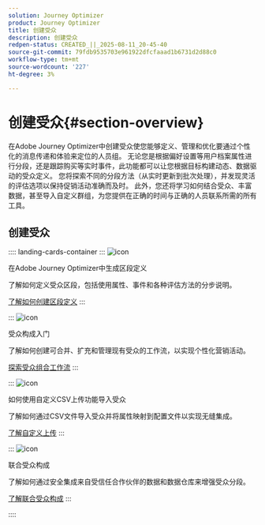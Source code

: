 ```yaml
---
solution: Journey Optimizer
product: Journey Optimizer
title: 创建受众
description: 创建受众
redpen-status: CREATED_||_2025-08-11_20-45-40
source-git-commit: 79fdb9535703e961922dfcfaaad1b6731d2d88c0
workflow-type: tm+mt
source-wordcount: '227'
ht-degree: 3%

---
```



# 创建受众{#section-overview}

在Adobe Journey Optimizer中创建受众使您能够定义、管理和优化要通过个性化的消息传递和体验来定位的人员组。 无论您是根据偏好设置等用户档案属性进行分段，还是跟踪购买等实时事件，此功能都可以让您根据目标构建动态、数据驱动的受众定义。 您将探索不同的分段方法（从实时更新到批次处理），并发现灵活的评估选项以保持促销活动准确而及时。 此外，您还将学习如何结合受众、丰富数据，甚至导入自定义群组，为您提供在正确的时间与正确的人员联系所需的所有工具。

## 创建受众

:::: landing-cards-container
:::
![icon](https://cdn.experienceleague.adobe.com/icons/list-check.svg)

在Adobe Journey Optimizer中生成区段定义

了解如何定义受众区段，包括使用属性、事件和各种评估方法的分步说明。

[了解如何创建区段定义](../using/audience/creating-a-segment-definition.md)
:::

:::
![icon](https://cdn.experienceleague.adobe.com/icons/puzzle-piece.svg)

受众构成入门

了解如何创建可合并、扩充和管理现有受众的工作流，以实现个性化营销活动。

[探索受众组合工作流](../using/audience/get-started-audience-orchestration.md)
:::

:::
![icon](https://cdn.experienceleague.adobe.com/icons/file-upload.svg)

如何使用自定义CSV上传功能导入受众

了解如何通过CSV文件导入受众并将属性映射到配置文件以实现无缝集成。

[了解自定义上传](../using/audience/custom-upload.md)
:::

:::
![icon](https://cdn.experienceleague.adobe.com/icons/shield-halved.svg)

联合受众构成

了解如何通过安全集成来自受信任合作伙伴的数据和数据仓库来增强受众分段。

[了解联合受众构成](../using/audience/federated-audience-composition.md)
:::

::::
